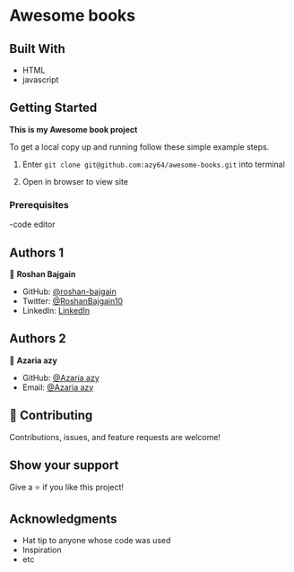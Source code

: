 
# Awesome books

## Built With

- HTML
- javascript


## Getting Started

**This is my Awesome book project**


To get a local copy up and running follow these simple example steps.
1) Enter `git clone git@github.com:azy64/awesome-books.git` into terminal

2) Open in browser to view site


### Prerequisites
-code editor


## Authors 1

👤 **Roshan Bajgain**

- GitHub: [@roshan-bajgain](https://github.com/roshan-bajgain)
- Twitter: [@RoshanBajgain10](https://twitter.com/RoshanBajgain10)
- LinkedIn: [LinkedIn](https://www.linkedin.com/in/roshan-bazgain/)

## Authors 2

👤 **Azaria azy**
- GitHub: [@Azaria azy](https://github.com/azy64)
- Email: [@Azaria azy](allysaidi64@gmail.com)


## 🤝 Contributing

Contributions, issues, and feature requests are welcome!

## Show your support

Give a ⭐️ if you like this project!

## Acknowledgments

- Hat tip to anyone whose code was used
- Inspiration
- etc
